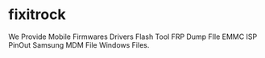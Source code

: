 # fixitrock
We Provide Mobile Firmwares Drivers Flash Tool FRP Dump FIle EMMC ISP PinOut Samsung MDM File Windows Files.
